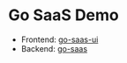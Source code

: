 # Go SaaS Demo

- Frontend: [go-saas-ui](https://github.com/go-saas/go-saas-ui)
- Backend: [go-saas](https://github.com/go-saas/go-saas)